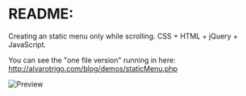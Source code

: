 README:
===========
Creating an static menu only while scrolling.
CSS + HTML + jQuery + JavaScript.

You can see the "one file version" running in here: http://alvarotrigo.com/blog/demos/staticMenu.php

![Preview](http://alvarotrigo.com/blog/demos/imgs/staticMenu.gif)
